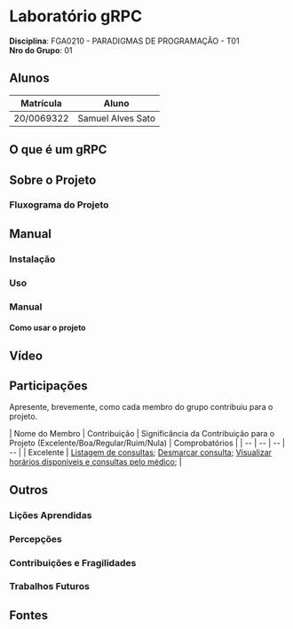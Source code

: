 # Laboratório gRPC

**Disciplina**: FGA0210 - PARADIGMAS DE PROGRAMAÇÃO - T01 <br>
**Nro do Grupo**: 01<br>


## Alunos

| Matrícula  | Aluno                          |
| ---------- | ------------------------------ |
| 20/0069322 | Samuel Alves Sato              |

## O que é um gRPC



## Sobre o Projeto


### Fluxograma do Projeto

## Manual

### Instalação


### Uso

### Manual

#### Como usar o projeto



## Vídeo



## Participações

Apresente, brevemente, como cada membro do grupo contribuiu para o projeto.

| Nome do Membro | Contribuição | Significância da Contribuição para o Projeto (Excelente/Boa/Regular/Ruim/Nula) | Comprobatórios |
| -- | -- | -- | -- |                                                                                                       | Excelente                                                                      | [Listagem de consultas](https://github.com/UnBParadigmas2024-2/2024.2-G1-Funcional_Agendamento_de_Consultas/commit/b62c9840f885f7ab718f4acaa5c71d9c6d0bc043); [Desmarcar consulta](https://github.com/UnBParadigmas2024-2/2024.2-G1-Funcional_Agendamento_de_Consultas/commit/b62c9840f885f7ab718f4acaa5c71d9c6d0bc043); [Visualizar horários disponiveis e consultas pelo médico](https://github.com/UnBParadigmas2024-2/2024.2-G1-Funcional_Agendamento_de_Consultas/commit/b17debff0073f3291be7054042685b836a203f2a); |                                                                               

## Outros

### Lições Aprendidas


### Percepções



### Contribuições e Fragilidades



### Trabalhos Futuros



## Fontes
